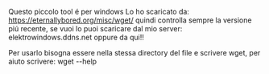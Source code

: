 Questo piccolo tool é per windows
Lo ho scaricato da: https://eternallybored.org/misc/wget/
quindi controlla sempre la versione piú recente, se vuoi lo puoi scaricare dal mio server: elektrowindows.ddns.net oppure da qui!!

Per usarlo bisogna essere nella stessa directory del file e scrivere wget, per aiuto scrivere: wget --help
